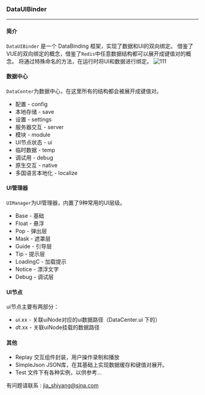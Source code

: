 ### DataUIBinder

----



#### 简介

`DataUIBinder` 是一个 DataBinding 框架，实现了数据和UI的双向绑定。
借鉴了VUE的双向绑定的概念，借鉴了`Redis`中任意数据结构都可以展开成键值对的概念。
将通过特殊命名的方法，在运行时将UI和数据进行绑定。
![111](https://user-images.githubusercontent.com/32121702/147458703-65e10117-4da6-4cf2-94d8-7b362ce079b5.png)


#### 数据中心

`DataCenter`为数据中心，在这里所有的结构都会被展开成键值对。

* 配置 - config
* 本地存储 - save
* 设置 - settings
* 服务器交互 - server
* 模块 - module
* UI节点状态 - ui
* 临时数据 - temp
* 调试用 - debug
* 原生交互 - native
* 多国语言本地化 - localize   

  

#### UI管理器

`UIManager`为UI管理器，内置了9种常用的UI层级。

* Base - 基础
* Float - 悬浮
* Pop - 弹出层
*  Mask - 遮罩层
* Guide - 引导层
* Tip - 提示层
* LoadingC - 加载提示
* Notice - 漂浮文字
* Debug - 调试层



#### UI节点

ui节点主要有两部分：

*   _ui_.xx - 关联uiNode对应的ui数据路径（DataCenter.ui 下的）
* _dt_.xx - 关联uiNode挂载的数据路径



#### 其他

* Replay 交互组件封装，用户操作录制和播放
* SimpleJson JSON库，在其基础上实现数据缓存和键值对展开。
* Test 文件下有各种实例，以供参考...

有问题请联系 : jia_shiyang@sina.com
